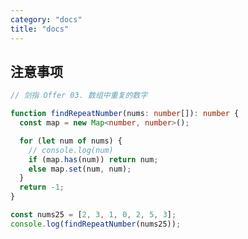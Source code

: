 ```yaml
---
category: "docs"
title: "docs"
---
```


<!-- # 快速上手

Ant Design Vue 致力于提供给程序员**愉悦**的开发体验。

> 在开始之前，推荐先学习 [Vue](https://www.vuejs.org/) 和 [ES2015](http://babeljs.io/docs/learn-es2015/)，并正确安装和配置了 [Node.js](https://nodejs.org/) v8.9 或以上。官方指南假设你已了解关于 HTML、CSS 和 JavaScript 的中级知识，并且已经完全掌握了 Vue 的正确开发方式。如果你刚开始学习前端或者 Vue，将 UI 框架作为你的第一步可能不是最好的主意。

## 在线演示 -->

## 注意事项

```ts
// 剑指 Offer 03. 数组中重复的数字

function findRepeatNumber(nums: number[]): number {
  const map = new Map<number, number>();

  for (let num of nums) {
    // console.log(num)
    if (map.has(num)) return num;
    else map.set(num, num);
  }
  return -1;
}

const nums25 = [2, 3, 1, 0, 2, 5, 3];
console.log(findRepeatNumber(nums25));
```
